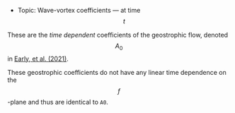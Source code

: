 - Topic: Wave-vortex coefficients — at time $$t$$

These are the *time dependent* coefficients of the geostrophic flow, denoted  $$A_0$$ in [Early, et al. (2021)](https://doi.org/10.1017/jfm.2020.995).

These geostrophic coefficients do not have any linear time dependence on the $$f$$-plane and thus are identical to `A0`.
